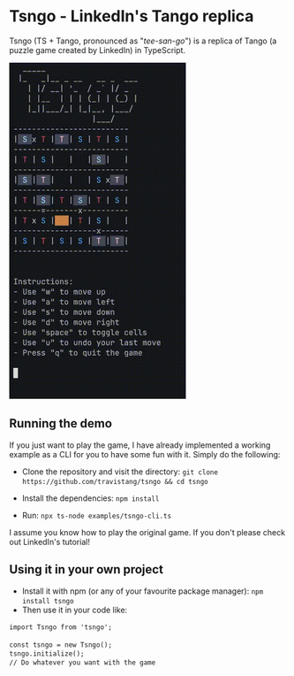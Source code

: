 # Tsngo - LinkedIn's Tango replica

Tsngo (TS + Tango, pronounced as "_tee-san-go_") is a replica of Tango (a puzzle game created by LinkedIn) in TypeScript.

![tsngo demo](assets/demo.gif)

## Running the demo

If you just want to play the game, I have already implemented a working example as a CLI for you to have some fun with it. Simply do the following:

- Clone the repository and visit the directory:
  `git clone https://github.com/travistang/tsngo && cd tsngo`

- Install the dependencies:
  `npm install`
- Run:
  `npx ts-node examples/tsngo-cli.ts`

I assume you know how to play the original game. If you don't please check out LinkedIn's tutorial!

## Using it in your own project

- Install it with npm (or any of your favourite package manager):
  `npm install tsngo`
- Then use it in your code like:

```
import Tsngo from 'tsngo';

const tsngo = new Tsngo();
tsngo.initialize();
// Do whatever you want with the game
```
